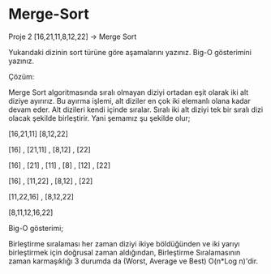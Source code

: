 # Merge-Sort

Proje 2
[16,21,11,8,12,22] -> Merge Sort

Yukarıdaki dizinin sort türüne göre aşamalarını yazınız.
Big-O gösterimini yazınız.

Çözüm: 

Merge Sort algoritmasında sıralı olmayan diziyi ortadan eşit olarak iki alt diziye ayırırız. Bu ayırma işlemi, alt diziler en çok iki elemanlı olana kadar devam eder. Alt dizileri kendi içinde sıralar. Sıralı iki alt diziyi tek bir sıralı dizi olacak şekilde birleştirir. Yani şemamız şu şekilde olur;

[16,21,11] [8,12,22]

[16] , [21,11] , [8,12] , [22]

[16] , [21] , [11] , [8] , [12] , [22]

[16] , [11,22] , [8,12] , [22]

[11,22,16] , [8,12,22]

[8,11,12,16,22]

Big-O gösterimi; 

Birleştirme sıralaması her zaman diziyi ikiye böldüğünden ve iki yarıyı birleştirmek için doğrusal zaman aldığından, Birleştirme Sıralamasının zaman karmaşıklığı 3 durumda da (Worst, Average ve Best) O(n*Log n)'dir.
